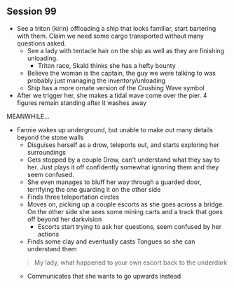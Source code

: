 ## Session 99
* See a triton (kirin) offloading a ship that looks familiar, start bartering with them. Claim we need some cargo transported without many questions asked.
  * See a lady with tentacle hair on the ship as well as they are finishing unloading.
    * Triton race, Skald thinks she has a hefty bounty
  * Believe the woman is the captain, the guy we were talking to was probably just managing the inventory/unloading
  * Ship has a more ornate version of the Crushing Wave symbol
* After we trigger her, she makes a tidal wave come over the pier. 4 figures remain standing after it washes away

MEANWHILE...
* Fannie wakes up underground, but unable to make out many details beyond the stone walls
  * Disguises herself as a drow, teleports out, and starts exploring her surroundings
  * Gets stopped by a couple Drow, can't understand what they say to her. Just plays it off confidently somewhat ignoring them and they seem confused.
  * She even manages to bluff her way through a guarded door, terrifying the one guarding it on the other side
  * Finds three teleportation circles
  * Moves on, picking up a couple escorts as she goes across a bridge. On the other side she sees some mining carts and a track that goes off beyond her darkvision
    * Escorts start trying to ask her questions, seem confused by her actions
  * Finds some clay and eventually casts Tongues so she can understand them
  > My lady, what happened to your own escort back to the underdark
  * Communicates that she wants to go upwards instead